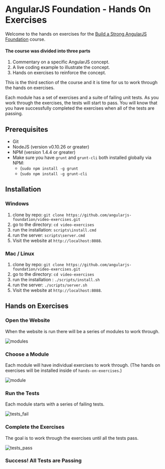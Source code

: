 # AngularJS Foundation - Hands On Exercises

Welcome to the hands on exercises for the [Build a Strong AngularJS Foundation](http://shop.oreilly.com/product/110000151.do) course.

#### The course was divided into three parts
1. Commentary on a specific AngularJS concept.
2. A live coding example to illustrate the concept.
3. Hands on exercises to reinforce the concept.

This is the third section of the course and it is time for us to work through the hands on exercises.

Each module has a set of exercises and a suite of failing unit tests. As you work through the exercises, the tests will start to pass. You will know that you have successfully completed the exercises when all of the tests are passing.

## Prerequisites
- Git
- NodeJS (version v0.10.26 or greater)
- NPM (version 1.4.4 or greater)
- Make sure you have `grunt` and `grunt-cli` both installed globally via NPM:
  - (`sudo npm install -g grunt`
  - (`sudo npm install -g grunt-cli`

## Installation

### Windows
1. clone by repo: `git clone https://github.com/angularjs-foundation/video-exercises.git`
2. go to the directory: `cd video-exercises`
3. run the installation: `scripts\install.cmd`
4. run the server: `scripts\server.cmd`
5. Visit the website at `http://localhost:8088`.

### Mac / Linux
1. clone by repo: `git clone https://github.com/angularjs-foundation/video-exercises.git`
2. go to the directory: `cd video-exercises`
3. run the installation : `./scripts/install.sh`
4. run the server: `./scripts/server.sh`
5. Visit the website at `http://localhost:8088`.

## Hands on Exercises

### Open the Website

When the website is run there will be a series of modules to work through.

![modules](https://cloud.githubusercontent.com/assets/590361/2930144/5478ba74-d792-11e3-8cd1-d301fd45c4f5.png)

### Choose a Module

Each module will have individual exercises to work through. (The hands on exercises will be installed inside of `hands-on-exercises`.)

![module](https://cloud.githubusercontent.com/assets/590361/2930145/5acf6bc0-d792-11e3-8607-65622a0f49e3.png)

### Run the Tests

Each module starts with a series of failing tests.

![tests_fail](https://cloud.githubusercontent.com/assets/590361/2930276/03f99dc8-d794-11e3-850f-71eb7437daaf.png)

### Complete the Exercises

The goal is to work through the exercises until all the tests pass.

![tests_pass](https://cloud.githubusercontent.com/assets/590361/2930277/0699515e-d794-11e3-88a1-af374ee1fdc4.png)

### Success! All Tests are Passing